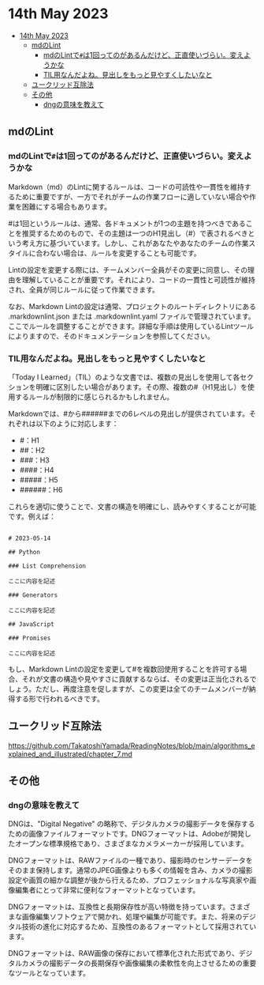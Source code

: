 # 14th May 2023

- [14th May 2023](#14th-may-2023)
  - [mdのLint](#mdのlint)
    - [mdのLintで`#`は1回ってのがあるんだけど、正直使いづらい。変えようかな](#mdのlintでは1回ってのがあるんだけど正直使いづらい変えようかな)
    - [TIL用なんだよね。見出しをもっと見やすくしたいなと](#til用なんだよね見出しをもっと見やすくしたいなと)
  - [ユークリッド互除法](#ユークリッド互除法)
  - [その他](#その他)
    - [dngの意味を教えて](#dngの意味を教えて)

## mdのLint

### mdのLintで`#`は1回ってのがあるんだけど、正直使いづらい。変えようかな

Markdown（md）のLintに関するルールは、コードの可読性や一貫性を維持するために重要ですが、一方でそれがチームの作業フローに適していない場合や作業を困難にする場合もあります。

#は1回というルールは、通常、各ドキュメントが1つの主題を持つべきであることを推奨するためのもので、その主題は一つのH1見出し（#）で表されるべきという考え方に基づいています。しかし、これがあなたやあなたのチームの作業スタイルに合わない場合は、ルールを変更することも可能です。

Lintの設定を変更する際には、チームメンバー全員がその変更に同意し、その理由を理解していることが重要です。それにより、コードの一貫性と可読性が維持され、全員が同じルールに従って作業できます。

なお、Markdown Lintの設定は通常、プロジェクトのルートディレクトリにある .markdownlint.json または .markdownlint.yaml ファイルで管理されています。ここでルールを調整することができます。詳細な手順は使用しているLintツールによりますので、そのドキュメンテーションを参照してください。

### TIL用なんだよね。見出しをもっと見やすくしたいなと

「Today I Learned」（TIL）のような文書では、複数の見出しを使用して各セクションを明確に区別したい場合があります。その際、複数の#（H1見出し）を使用するルールが制限的に感じられるかもしれません。

Markdownでは、#から######までの6レベルの見出しが提供されています。それぞれは以下のように対応します：

- #：H1
- ##：H2
- ###：H3
- ####：H4
- #####：H5
- ######：H6

これらを適切に使うことで、文書の構造を明確にし、読みやすくすることが可能です。例えば：

```shell

# 2023-05-14

## Python

### List Comprehension

ここに内容を記述

### Generators

ここに内容を記述

## JavaScript

### Promises

ここに内容を記述

```

もし、Markdown Lintの設定を変更して#を複数回使用することを許可する場合、それが文書の構造や見やすさに貢献するならば、その変更は正当化されるでしょう。ただし、再度注意を促しますが、この変更は全てのチームメンバーが納得する形で行われるべきです。

## ユークリッド互除法

<https://github.com/TakatoshiYamada/ReadingNotes/blob/main/algorithms_explained_and_illustrated/chapter_7.md>

## その他

### dngの意味を教えて

DNGは、"Digital Negative" の略称で、デジタルカメラの撮影データを保存するための画像ファイルフォーマットです。DNGフォーマットは、Adobeが開発したオープンな標準規格であり、さまざまなカメラメーカーが採用しています。

DNGフォーマットは、RAWファイルの一種であり、撮影時のセンサーデータをそのまま保持します。通常のJPEG画像よりも多くの情報を含み、カメラの撮影設定や画質の細かな調整が後から行えるため、プロフェッショナルな写真家や画像編集者にとって非常に便利なフォーマットとなっています。

DNGフォーマットは、互換性と長期保存性が高い特徴を持っています。さまざまな画像編集ソフトウェアで開かれ、処理や編集が可能です。また、将来のデジタル技術の進化に対応するため、互換性のあるフォーマットとして採用されています。

DNGフォーマットは、RAW画像の保存において標準化された形式であり、デジタルカメラの撮影データの長期保存や画像編集の柔軟性を向上させるための重要なツールとなっています。

